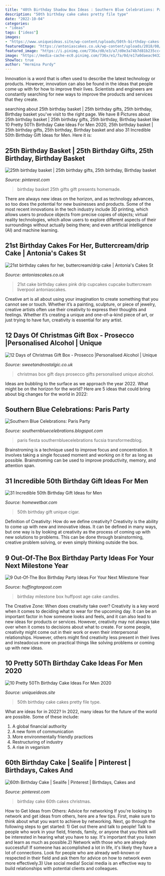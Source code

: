 ```yaml
---
title: "40th Birthday Shadow Box Ideas : Southern Blue Celebrations: Paris Party"
description: "50th birthday cake cakes pretty file type"
date: "2022-10-04"
categories:
- "ideas"
tags: ["ideas"]
images:
- "https://www.uniqueideas.site/wp-content/uploads/50th-birthday-cakes-for-men-images-protoblogr-design-50th.jpg"
featuredImage: "https://antoniascakes.co.uk/wp-content/uploads/2018/08/Layer-12-462x740.jpg"
featured_image: "https://i.pinimg.com/736x/d0/e3/a7/d0e3a74b7d81b235cc402b3d3b900846--th-birthday-gifts-birthday-basket.jpg"
image: "https://media-cache-ec0.pinimg.com/736x/e1/7a/0d/e17a0daeac94320fc3013939db90de00.jpg"
ShowToc: true
author: "Hermina Purdy"
---
```



Innovation is a word that is often used to describe the latest technology or products. However, innovation can also be found in the ideas that people come up with for how to improve their lives. Scientists and engineers are constantly searching for new ways to improve the products and services that they create.

	

		
searching about 25th birthday basket | 25th birthday gifts, 25th birthday, Birthday basket you've visit to the right page. We have 8 Pictures about 25th birthday basket | 25th birthday gifts, 25th birthday, Birthday basket like 10 Pretty 50Th Birthday Cake Ideas For Men 2020, 25th birthday basket | 25th birthday gifts, 25th birthday, Birthday basket and also 31 Incredible 50th Birthday Gift Ideas for Men. Here it is:
		
    
## 25th Birthday Basket | 25th Birthday Gifts, 25th Birthday, Birthday Basket

<img loading=lazy src="https://i.pinimg.com/736x/d0/e3/a7/d0e3a74b7d81b235cc402b3d3b900846--th-birthday-gifts-birthday-basket.jpg" onerror="this.onerror=null;this.src='https://tse1.mm.bing.net/th?id=OIP.-a3ARaTOPzFd_qlqFnt5IgDYEg&amp;pid=15.1';" alt="25th birthday basket | 25th birthday gifts, 25th birthday, Birthday basket">

_Source: pinterest.com_

>birthday basket 25th gifts gift presents homemade. 

	

There are always new ideas on the horizon, and as technology advances, so too does the potential for new businesses and products. Some of the most recent innovations in the tech industry include 3D printing, which allows users to produce objects from precise copies of objects; virtual reality technologies, which allow users to explore different aspects of their surroundings without actually being there; and even artificial intelligence (AI) and machine learning.

    
## 21st Birthday Cakes For Her, Buttercream/drip Cake | Antonia&#039;s Cakes St

<img loading=lazy src="https://antoniascakes.co.uk/wp-content/uploads/2018/08/Layer-12-462x740.jpg" onerror="this.onerror=null;this.src='https://tse4.mm.bing.net/th?id=OIP.KnWfO4CNoannnWw_vVYu1wAAAA&amp;pid=15.1';" alt="21st birthday cakes for her, buttercream/drip cake | Antonia&#039;s Cakes St">

_Source: antoniascakes.co.uk_

>21st cake birthday cakes pink drip cupcakes cupcake buttercream liverpool antoniascakes. 

	

Creative art is all about using your imagination to create something that you cannot see or touch. Whether it’s a painting, sculpture, or piece of jewelry, creative artists often use their creativity to express their thoughts and feelings. Whether it’s creating a unique and one-of-a-kind piece of art, or just trying to have fun, creativity is essential for any artist.

    
## 12 Days Of Christmas Gift Box - Prosecco |Personalised Alcohol | Unique

<img loading=lazy src="https://33.cdn.ekm.net/ekmps/shops/sweet/images/12-days-of-christmas-gift-box-prosecco-17042-1-p.jpg?w=800&amp;h=800&amp;v=5632ADD7-27FC-4C54-9DD4-B88EE4EA92D4" onerror="this.onerror=null;this.src='https://tse1.mm.bing.net/th?id=OIP.4aqPEPOWZubJ360CHLSEtAHaHa&amp;pid=15.1';" alt="12 Days of Christmas Gift Box - Prosecco |Personalised Alcohol | Unique">

_Source: sweetandnostalgic.co.uk_

>christmas box gift days prosecco gifts personalised unique alcohol. 

	

Ideas are bubbling to the surface as we approach the year 2022. What might be on the horizon for the world? Here are 5 ideas that could bring about big changes for the world in 2022:

    
## Southern Blue Celebrations: Paris Party

<img loading=lazy src="https://media-cache-ec0.pinimg.com/736x/e1/7a/0d/e17a0daeac94320fc3013939db90de00.jpg" onerror="this.onerror=null;this.src='https://tse3.mm.bing.net/th?id=OIP.WiKDmad_oZ0Gnr1E0ekLiQHaKw&amp;pid=15.1';" alt="Southern Blue Celebrations: Paris Party">

_Source: southernbluecelebrations.blogspot.com_

>paris fiesta southernbluecelebrations fucsia transformedblog. 

	

Brainstroming is a technique used to improve focus and concentration. It involves taking a single focused moment and working on it for as long as possible. Brainstroming can be used to improve productivity, memory, and attention span.

    
## 31 Incredible 50th Birthday Gift Ideas For Men

<img loading=lazy src="https://www.homewetbar.com/blog/wp-content/uploads/2019/05/7761-550x550.jpg" onerror="this.onerror=null;this.src='https://tse4.mm.bing.net/th?id=OIP.aexXiLa8_cd95F1CwuF4rQHaHa&amp;pid=15.1';" alt="31 Incredible 50th Birthday Gift Ideas for Men">

_Source: homewetbar.com_

>50th birthday gift unique cigar. 

	

Definition of Creativity: How do we define creativity?
Creativity is the ability to come up with new and innovative ideas. It can be defined in many ways, but one way is by looking at creativity as the process of coming up with new solutions to problems. This can be done through brainstorming, creative problem solving, or even simply thinking outside the box.

    
## 9 Out-Of-The Box Birthday Party Ideas For Your Next Milestone Year

<img loading=lazy src="http://i.huffpost.com/gen/2289242/images/o-BIRTHDAY-CAKE-WITH-LOTS-OF-CANDLES-facebook.jpg" onerror="this.onerror=null;this.src='https://tse3.mm.bing.net/th?id=OIP.PuqVJIE16q-h3Fxtl7XSGgHaDt&amp;pid=15.1';" alt="9 Out-Of-The Box Birthday Party Ideas For Your Next Milestone Year">

_Source: huffingtonpost.com_

>birthday milestone box huffpost age cake candles. 

	

The Creative Zone: When does creativity take over?
Creativity is a key word when it comes to deciding what to wear for the upcoming day. It can be an important factor in how someone looks and feels, and it can also lead to new ideas for products or services. However, creativity may not always take over when it comes to decisions about what to create. For some people, creativity might come out in their work or even their interpersonal relationships. However, others might find creativity less present in their lives and insteadocus more on practical things like solving problems or coming up with new ideas.

    
## 10 Pretty 50Th Birthday Cake Ideas For Men 2020

<img loading=lazy src="https://www.uniqueideas.site/wp-content/uploads/50th-birthday-cakes-for-men-images-protoblogr-design-50th.jpg" onerror="this.onerror=null;this.src='https://tse4.mm.bing.net/th?id=OIP.Z07IXT6VwH4mc_7Pqd7LOAHaKX&amp;pid=15.1';" alt="10 Pretty 50Th Birthday Cake Ideas For Men 2020">

_Source: uniqueideas.site_

>50th birthday cake cakes pretty file type. 

	

What are ideas for in 2022?
In 2022, many ideas for the future of the world are possible. Some of these include: 
1. A global financial authority 
2. A new form of communication 
3. More environmentally friendly practices 
4. Restructuring of industry 
5. A rise in veganism 

    
## 60th Birthday Cake | Sealife | Pinterest | Birthdays, Cakes And

<img loading=lazy src="https://s-media-cache-ak0.pinimg.com/736x/f3/04/72/f30472add46169157405851a6c4523ad.jpg" onerror="this.onerror=null;this.src='https://tse4.mm.bing.net/th?id=OIP.VphTli-pnHJw8-sXfSy-bQHaJ6&amp;pid=15.1';" alt="60th Birthday Cake | Sealife | Pinterest | Birthdays, Cakes and">

_Source: pinterest.com_

>birthday cake 60th cakes christmas. 

	

How to Get Ideas from Others: Advice for networking
If you're looking to network and get ideas from others, here are a few tips. First, make sure to think about what you want to achieve by networking. Next, go through the following steps to get started: 1) Get out there and talk to people! Talk to people who work in your field, friends, family, or anyone that you think will be interested in hearing what you have to say. It's important that you listen and learn as much as possible.2) Network with those who are already successful! If someone has accomplished a lot in life, it's likely they have a lot of connections. Look for people who are already well-known or respected in their field and ask them for advice on how to network even more effectively.3) Use social media! Social media is an effective way to build relationships with potential clients and colleagues.

